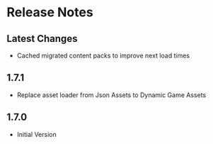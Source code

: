 ﻿# Release Notes

## Latest Changes
- Cached migrated content packs to improve next load times

## 1.7.1
- Replace asset loader from Json Assets to Dynamic Game Assets

## 1.7.0
- Initial Version